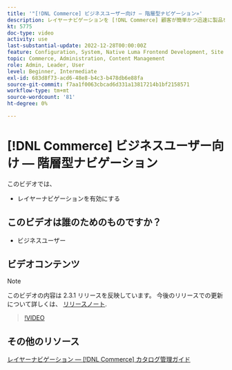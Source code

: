 ```yaml
---
title: '"[!DNL Commerce] ビジネスユーザー向け — 階層型ナビゲーション»'
description: レイヤーナビゲーションを [!DNL Commerce] 顧客が簡単かつ迅速に製品を見つけられるように保存します。
kt: 5775
doc-type: video
activity: use
last-substantial-update: 2022-12-28T00:00:00Z
feature: Configuration, System, Native Luma Frontend Development, Site Navigation
topic: Commerce, Administration, Content Management
role: Admin, Leader, User
level: Beginner, Intermediate
exl-id: 683d8f73-acd6-48e8-b4c3-b478db6e88fa
source-git-commit: f7aa1f0063cbcad6d331a13817214b1bf2158571
workflow-type: tm+mt
source-wordcount: '81'
ht-degree: 0%

---
```


# [!DNL Commerce] ビジネスユーザー向け — 階層型ナビゲーション

このビデオでは、

- レイヤーナビゲーションを有効にする

## このビデオは誰のためのものですか？

- ビジネスユーザー

## ビデオコンテンツ

>[!NOTE]
>
>このビデオの内容は 2.3.1 リリースを反映しています。 今後のリリースでの更新について詳しくは、 [リリースノート](https://experienceleague.adobe.com/docs/commerce-operations/release/notes/overview.html).

>[!VIDEO](https://video.tv.adobe.com/v/36186?quality=12&learn=on)

## その他のリソース

[レイヤーナビゲーション — [!DNL Commerce] カタログ管理ガイド](https://experienceleague.adobe.com/docs/commerce-admin/catalog/catalog/navigation/navigation-layered.html)
